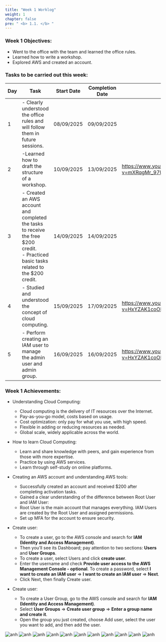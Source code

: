 ```yaml
---
title: "Week 1 Worklog"
weight: 1
chapter: false
pre: " <b> 1.1. </b> "
---
```


### Week 1 Objectives:

- Went to the office with the team and learned the office rules.
- Learned how to write a workshop.
- Explored AWS and created an account.

### Tasks to be carried out this week:

| Day | Task                                                                                                                                       | Start Date | Completion Date | Reference Material                                                                            |
| --- | ------------------------------------------------------------------------------------------------------------------------------------------ | ---------- | --------------- | --------------------------------------------------------------------------------------------- |
| 1   | - Clearly understood the office rules and will follow them in future sessions.                                                             | 08/09/2025 | 09/09/2025      |
| 2   | -Learned how to draft the structure of a workshop.                                                                                         | 10/09/2025 | 13/09/2025      | <https://www.youtube.com/watch?v=mXRqgMr_97U&list=PLahN4TLWtox2a3vElknwzU_urND8hLn1i&index=3> |
| 3   | - Created an AWS account and completed the tasks to receive the free $200 credit. <br> - Practiced basic tasks related to the $200 credit. | 14/09/2025 | 14/09/2025      |
| 4   | - Studied and understood the concept of cloud computing.                                                                                   | 15/09/2025 | 17/09/2025      | <https://www.youtube.com/watch?v=HxYZAK1coOI&list=PLahN4TLWtox2a3vElknwzU_urND8hLn1i&index=4> |
| 5   | - Perform creating an IAM user to manage the admin user and admin group.                                                                   | 16/09/2025 | 16/09/2025      | <https://www.youtube.com/watch?v=HxYZAK1coOI&list=PLahN4TLWtox2a3vElknwzU_urND8hLn1i&index=4> |

### Week 1 Achievements:

- Understanding Cloud Computing:

  - Cloud computing is the delivery of IT resources over the Internet.
  - Pay-as-you-go model, costs based on usage.
  - Cost optimization: only pay for what you use, with high speed.
  - Flexible in adding or reducing resources as needed.
  - Global scale, widely applicable across the world.

- How to learn Cloud Computing:

  - Learn and share knowledge with peers, and gain experience from those with more expertise.
  - Practice by using AWS services.
  - Learn through self-study on online platforms.

- Creating an AWS account and understanding AWS tools:

  - Successfully created an account and received $200 after completing activation tasks.
  - Gained a clear understanding of the difference between Root User and IAM User:
  - Root User is the main account that manages everything. IAM Users are created by the Root User and assigned permissions.
  - Set up MFA for the account to ensure security.

- Create user:
  - To create a user, go to the AWS console and search for **IAM (Identity and Access Management)**.
  - Then you’ll see its Dashboard; pay attention to two sections: **Users** and **User Groups**.
  - To create a user, select Users and click **create user**.
  - Enter the username and check **Provide user access to the AWS Management Console - optional**. To create a password, select **I want to create an IAM user** => **I want to create an IAM user** => **Next**.
  - Click Next, then finally Create user.
- Create user:
  - To create a User Group, go to the AWS console and search for **IAM (Identity and Access Management)**.
  - Select **User Groups** => **Create user group** => **Enter a group name and create it**.
  - Open the group you just created, choose Add user, select the user you want to add, and then add the user.

![anh](/static/images/1.png)
![anh](/static/images/2.png)
![anh](/static/images/3.png)
![anh](/static/images/4.png)
![anh](/static/images/5.png)
![anh](/static/images/6.png)
![anh](/static/images/7.png)
![anh](/static/images/8.png)
![anh](/static/images/9.png)
![anh](/static/images/10.png)
![anh](/static/images/11.png)
